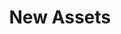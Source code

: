 ---
############################################################
# New Assets Card view on home page under News section
############################################################
title: "New Assets"
description: "New from Intel, an indoor-outdoor 3D scene with challenging ray tracing scenarios.  And for you non-linear editing fans, Netflix Animation Studios has provided the full edit list and media clips for the ALab promotional trailer. Links below!"
link: {
  text: "",
  url: ""
}
---